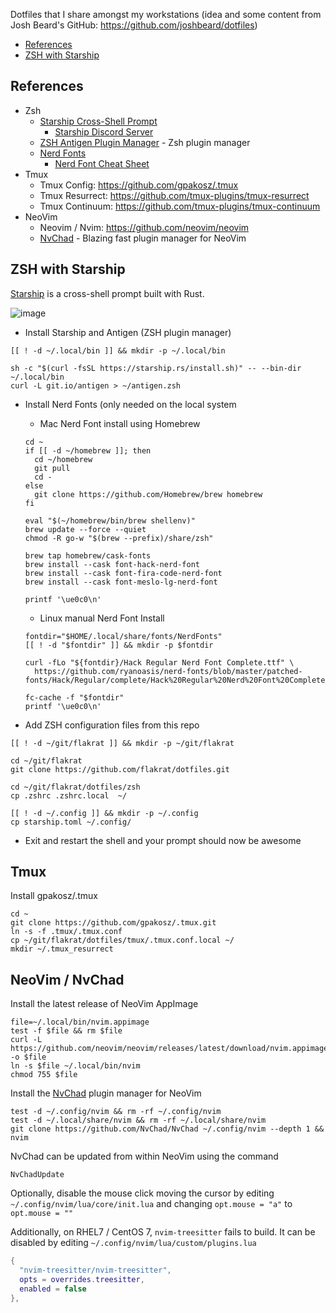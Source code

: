 Dotfiles that I share amongst my workstations (idea and some content from Josh Beard's GitHub: https://github.com/joshbeard/dotfiles)

- [References](#references)
- [ZSH with Starship](#zsh-with-starship)

## References

- Zsh
  - [Starship Cross-Shell Prompt](https://starship.rs/)
    - [Starship Discord Server](https://discord.gg/8Jzqu3T)
  - [ZSH Antigen Plugin Manager](https://github.com/zsh-users/antigen) - Zsh plugin manager
  - [Nerd Fonts](https://github.com/ryanoasis/nerd-fonts)
    - [Nerd Font Cheat Sheet](https://www.nerdfonts.com/cheat-sheet)
- Tmux
  - Tmux Config: https://github.com/gpakosz/.tmux
  - Tmux Resurrect: https://github.com/tmux-plugins/tmux-resurrect
  - Tmux Continuum: https://github.com/tmux-plugins/tmux-continuum
- NeoVim
  - Neovim / Nvim: https://github.com/neovim/neovim
  - [NvChad](https://nvchad.com/) - Blazing fast plugin manager for NeoVim

## ZSH with Starship

[Starship](https://starship.rs/) is a cross-shell prompt built with Rust.

![image](https://user-images.githubusercontent.com/1587409/151089867-9ec01914-5fd0-4585-b5b1-1982db0d2b1e.png)

- Install Starship and Antigen (ZSH plugin manager)

```shell
[[ ! -d ~/.local/bin ]] && mkdir -p ~/.local/bin

sh -c "$(curl -fsSL https://starship.rs/install.sh)" -- --bin-dir ~/.local/bin
curl -L git.io/antigen > ~/antigen.zsh
```

- Install Nerd Fonts (only needed on the local system
  - Mac Nerd Font install using Homebrew

  ```shell
  cd ~
  if [[ -d ~/homebrew ]]; then
    cd ~/homebrew
    git pull
    cd -
  else
    git clone https://github.com/Homebrew/brew homebrew
  fi

  eval "$(~/homebrew/bin/brew shellenv)"
  brew update --force --quiet
  chmod -R go-w "$(brew --prefix)/share/zsh"

  brew tap homebrew/cask-fonts
  brew install --cask font-hack-nerd-font
  brew install --cask font-fira-code-nerd-font
  brew install --cask font-meslo-lg-nerd-font

  printf '\ue0c0\n'
  ```

  - Linux manual Nerd Font Install

  ```shell
  fontdir="$HOME/.local/share/fonts/NerdFonts"
  [[ ! -d "$fontdir" ]] && mkdir -p $fontdir

  curl -fLo "${fontdir}/Hack Regular Nerd Font Complete.ttf" \
    https://github.com/ryanoasis/nerd-fonts/blob/master/patched-fonts/Hack/Regular/complete/Hack%20Regular%20Nerd%20Font%20Complete.ttf

  fc-cache -f "$fontdir"
  printf '\ue0c0\n'
  ```

- Add ZSH configuration files from this repo

```shell
[[ ! -d ~/git/flakrat ]] && mkdir -p ~/git/flakrat

cd ~/git/flakrat
git clone https://github.com/flakrat/dotfiles.git

cd ~/git/flakrat/dotfiles/zsh
cp .zshrc .zshrc.local  ~/

[[ ! -d ~/.config ]] && mkdir -p ~/.config
cp starship.toml ~/.config/
```

- Exit and restart the shell and your prompt should now be awesome

## Tmux

Install gpakosz/.tmux

```shell
cd ~
git clone https://github.com/gpakosz/.tmux.git
ln -s -f .tmux/.tmux.conf
cp ~/git/flakrat/dotfiles/tmux/.tmux.conf.local ~/
mkdir ~/.tmux_resurrect
```

## NeoVim / NvChad

Install the latest release of NeoVim AppImage

```shell
file=~/.local/bin/nvim.appimage
test -f $file && rm $file
curl -L https://github.com/neovim/neovim/releases/latest/download/nvim.appimage -o $file
ln -s $file ~/.local/bin/nvim
chmod 755 $file
```

Install the [NvChad](https://nvchad.com/) plugin manager for NeoVim

```shell
test -d ~/.config/nvim && rm -rf ~/.config/nvim
test -d ~/.local/share/nvim && rm -rf ~/.local/share/nvim
git clone https://github.com/NvChad/NvChad ~/.config/nvim --depth 1 && nvim
```

NvChad can be updated from within NeoVim using the command

```shell
NvChadUpdate
```

Optionally, disable the mouse click moving the cursor by editing `~/.config/nvim/lua/core/init.lua` and changing `opt.mouse = "a"` to `opt.mouse = ""`

Additionally, on RHEL7 / CentOS 7, `nvim-treesitter` fails to build. It can be disabled by editing `~/.config/nvim/lua/custom/plugins.lua`

```lua
{
  "nvim-treesitter/nvim-treesitter",
  opts = overrides.treesitter,
  enabled = false
},
```
